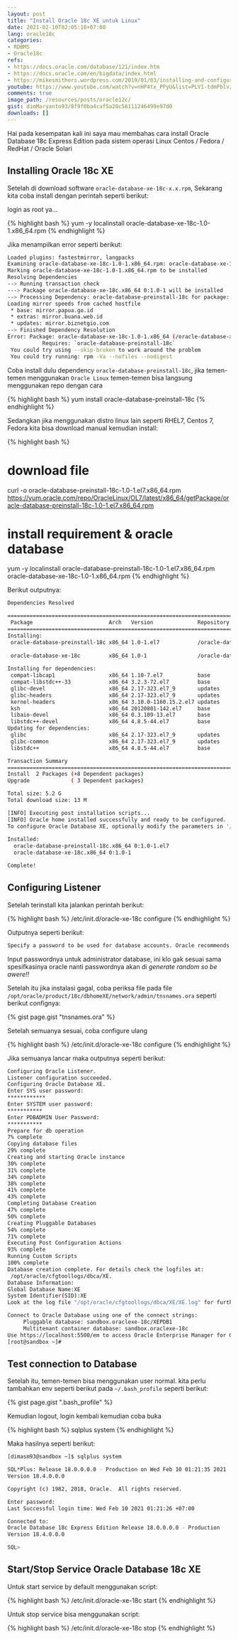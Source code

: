 ```yaml
---
layout: post
title: "Install Oracle 18c XE untuk Linux"
date: 2021-02-10T02:05:10+07:00
lang: oracle18c
categories:
- RDBMS
- Oracle18c
refs: 
- https://docs.oracle.com/database/121/index.htm
- https://docs.oracle.com/en/bigdata/index.html
- https://mikesmithers.wordpress.com/2019/01/03/installing-and-configuring-oracle-18cxe-on-centos/
youtube: https://www.youtube.com/watch?v=nHP4tx_PPyU&list=PLV1-tdmPblvzqS-Z57hZ_spTRtVvnYYpV&index=9
comments: true
image_path: /resources/posts/oracle12c/
gist: dimMaryanto93/8f9f0ba4caf5a28c56111246499e97d0
downloads: []
---
```


Hai pada kesempatan kali ini saya mau membahas cara install Oracle Database 18c Express Edition pada sistem operasi Linux Centos / Fedora / RedHat / Oracle Solari

## Installing Oracle 18c XE

Setelah di download software `oracle-database-xe-18c-x.x.rpm`, Sekarang kita coba install dengan perintah seperti berikut:

login as root ya...

{% highlight bash %}
yum -y localinstall oracle-database-xe-18c-1.0-1.x86_64.rpm
{% endhighlight %}

Jika menampilkan error seperti berikut:

```bash
Loaded plugins: fastestmirror, langpacks
Examining oracle-database-xe-18c-1.0-1.x86_64.rpm: oracle-database-xe-18c-1.0-1.x86_64
Marking oracle-database-xe-18c-1.0-1.x86_64.rpm to be installed
Resolving Dependencies
--> Running transaction check
---> Package oracle-database-xe-18c.x86_64 0:1.0-1 will be installed
--> Processing Dependency: oracle-database-preinstall-18c for package: oracle-database-xe-18c-1.0-1.x86_64
Loading mirror speeds from cached hostfile
 * base: mirror.papua.go.id
 * extras: mirror.buana.web.id
 * updates: mirror.biznetgio.com
--> Finished Dependency Resolution
Error: Package: oracle-database-xe-18c-1.0-1.x86_64 (/oracle-database-xe-18c-1.0-1.x86_64)
           Requires: `oracle-database-preinstall-18c`
 You could try using --skip-broken to work around the problem
 You could try running: rpm -Va --nofiles --nodigest
```

Coba install dulu dependency `oracle-database-preinstall-18c`, jika temen-temen menggunakan `Oracle Linux` temen-temen bisa langsung menggunakan repo dengan cara 

{% highlight bash %}
yum install oracle-database-preinstall-18c
{% endhighlight %}

Sedangkan jika menggunakan distro linux lain seperti RHEL7, Centos 7, Fedora kita bisa download manual kemudian install:

{% highlight bash %}
# download file
curl -o oracle-database-preinstall-18c-1.0-1.el7.x86_64.rpm https://yum.oracle.com/repo/OracleLinux/OL7/latest/x86_64/getPackage/oracle-database-preinstall-18c-1.0-1.el7.x86_64.rpm

# install requirement & oracle database
yum -y localinstall oracle-database-preinstall-18c-1.0-1.el7.x86_64.rpm oracle-database-xe-18c-1.0-1.x86_64.rpm
{% endhighlight %}

Berikut outputnya:

```bash
Dependencies Resolved

================================================================================
 Package                        Arch   Version              Repository     Size
================================================================================
Installing:
 oracle-database-preinstall-18c x86_64 1.0-1.el7            /oracle-database-preinstall-18c-1.0-1.el7.x86_64
                                                                           55 k
 oracle-database-xe-18c         x86_64 1.0-1                /oracle-database-xe-18c-1.0-1.x86_64
                                                                          5.2 G
Installing for dependencies:
 compat-libcap1                 x86_64 1.10-7.el7           base           19 k
 compat-libstdc++-33            x86_64 3.2.3-72.el7         base          191 k
 glibc-devel                    x86_64 2.17-323.el7_9       updates       1.1 M
 glibc-headers                  x86_64 2.17-323.el7_9       updates       691 k
 kernel-headers                 x86_64 3.10.0-1160.15.2.el7 updates       9.0 M
 ksh                            x86_64 20120801-142.el7     base          884 k
 libaio-devel                   x86_64 0.3.109-13.el7       base           13 k
 libstdc++-devel                x86_64 4.8.5-44.el7         base          1.5 M
Updating for dependencies:
 glibc                          x86_64 2.17-323.el7_9       updates       3.6 M
 glibc-common                   x86_64 2.17-323.el7_9       updates        12 M
 libstdc++                      x86_64 4.8.5-44.el7         base          306 k

Transaction Summary
================================================================================
Install  2 Packages (+8 Dependent packages)
Upgrade             ( 3 Dependent packages)

Total size: 5.2 G
Total download size: 13 M

[INFO] Executing post installation scripts...
[INFO] Oracle home installed successfully and ready to be configured.
To configure Oracle Database XE, optionally modify the parameters in '/etc/sysconfig/oracle-xe-18c.conf' and then execute '/etc/init.d/oracle-xe-18c configure' as root.
  
Installed:
  oracle-database-preinstall-18c.x86_64 0:1.0-1.el7
  oracle-database-xe-18c.x86_64 0:1.0-1

Complete!
```

## Configuring Listener

Setelah terinstall kita jalankan perintah berikut:

{% highlight bash %}
/etc/init.d/oracle-xe-18c configure
{% endhighlight %}

Outputnya seperti berikut:

```bash
Specify a password to be used for database accounts. Oracle recommends that the password entered should be at least 8 characters in length, contain at least 1 uppercase character, 1 lower case character and 1 digit [0-9]. Note that the same password will be used for SYS, SYSTEM and PDBADMIN accounts:
```

Input passwordnya untuk administrator database, ini klo gak sesuai sama spesifkasinya oracle nanti passwordnya akan di *generate random so be awere!!*

Setelah itu jika instalasi gagal, coba periksa file pada file `/opt/oracle/product/18c/dbhomeXE/network/admin/tnsnames.ora` seperti berikut confignya:

{% gist page.gist "tnsnames.ora" %}

Setelah semuanya sesuai, coba configure ulang

{% highlight bash %}
/etc/init.d/oracle-xe-18c configure
{% endhighlight %}

Jika semuanya lancar maka outputnya seperti berikut:

```bash
Configuring Oracle Listener.
Listener configuration succeeded.
Configuring Oracle Database XE.
Enter SYS user password:
************
Enter SYSTEM user password:
***********
Enter PDBADMIN User Password:
***********
Prepare for db operation
7% complete
Copying database files
29% complete
Creating and starting Oracle instance
30% complete
31% complete
34% complete
38% complete
41% complete
43% complete
Completing Database Creation
47% complete
50% complete
Creating Pluggable Databases
54% complete
71% complete
Executing Post Configuration Actions
93% complete
Running Custom Scripts
100% complete
Database creation complete. For details check the logfiles at:
 /opt/oracle/cfgtoollogs/dbca/XE.
Database Information:
Global Database Name:XE
System Identifier(SID):XE
Look at the log file "/opt/oracle/cfgtoollogs/dbca/XE/XE.log" for further details.

Connect to Oracle Database using one of the connect strings:
     Pluggable database: sandbox.oraclexe-18c/XEPDB1
     Multitenant container database: sandbox.oraclexe-18c
Use https://localhost:5500/em to access Oracle Enterprise Manager for Oracle Database XE
[root@sandbox ~]#
```

## Test connection to Database

Setelah itu, temen-temen bisa menggunakan user normal. kita perlu tambahkan env seperti berikut pada `~/.bash_profile` seperti berikut:

{% gist page.gist ".bash_profile" %}

Kemudian logout, login kembali kemudian coba buka 

{% highlight bash %}
sqlplus system
{% endhighlight %}

Maka hasilnya seperti berikut:

```bash
[dimasm93@sandbox ~]$ sqlplus system

SQL*Plus: Release 18.0.0.0.0 - Production on Wed Feb 10 01:21:35 2021
Version 18.4.0.0.0

Copyright (c) 1982, 2018, Oracle.  All rights reserved.

Enter password:
Last Successful login time: Wed Feb 10 2021 01:21:26 +07:00

Connected to:
Oracle Database 18c Express Edition Release 18.0.0.0.0 - Production
Version 18.4.0.0.0

SQL>
```

## Start/Stop Service Oracle Database 18c XE

Untuk start service by default menggunakan script:

{% highlight bash %}
/etc/init.d/oracle-xe-18c start
{% endhighlight %}

Untuk stop service bisa menggunakan script:

{% highlight bash %}
/etc/init.d/oracle-xe-18c stop
{% endhighlight %}
